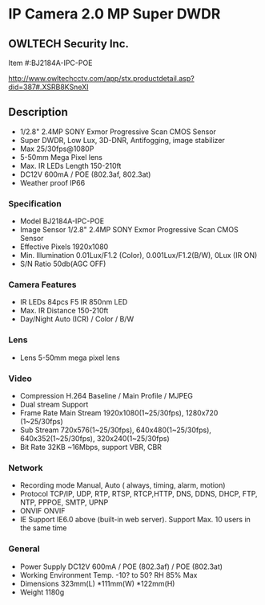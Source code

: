 # IP Camera 2.0 MP Super DWDR
##  OWLTECH Security Inc.

Item #:BJ2184A-IPC-POE

<http://www.owltechcctv.com/app/stx.productdetail.asp?did=387#.XSRB8KSneXI>

## Description
* 1/2.8" 2.4MP SONY Exmor Progressive Scan CMOS Sensor
* Super DWDR, Low Lux, 3D-DNR, Antifogging, image stabilizer
* Max 25/30fps@1080P
* 5-50mm Mega Pixel lens
* Max. IR LEDs Length 150-210ft
* DC12V 600mA / POE (802.3af, 802.3at)
* Weather proof IP66
### Specification
* Model 	BJ2184A-IPC-POE
* Image Sensor 	1/2.8" 2.4MP SONY Exmor Progressive Scan CMOS Sensor
* Effective Pixels 	1920x1080
* Min. Illumination 	0.01Lux/F1.2 (Color), 0.001Lux/F1.2(B/W), 0Lux (IR ON)
* S/N Ratio 	50db(AGC OFF)
### Camera Features
* IR LEDs 	84pcs F5 IR 850nm LED
* Max. IR Distance 	150-210ft
* Day/Night 	Auto (ICR) / Color / B/W
### Lens
* Lens 	5-50mm mega pixel lens 
### Video
* Compression 	H.264 Baseline / Main Profile / MJPEG
* Dual stream 	Support
* Frame Rate 	Main Stream 	1920x1080(1~25/30fps), 1280x720 (1~25/30fps)
* Sub Stream 	720x576(1~25/30fps), 640x480(1~25/30fps), 640x352(1~25/30fps), 320x240(1~25/30fps)
* Bit Rate 	32KB ~16Mbps, support VBR, CBR
### Network
* Recording mode  	Manual, Auto ( always, timing, alarm, motion)
* Protocol 	TCP/IP, UDP, RTP, RTSP, RTCP,HTTP, DNS, DDNS, DHCP, FTP, NTP, PPPOE, SMTP, UPNP
* ONVIF 	ONVIF
* IE 	Support IE6.0 above (built-in web server). Support Max. 10 users in the same time 
### General
* Power Supply 	DC12V 600mA / POE (802.3af) / POE (802.3at)
* Working Environment 	Temp. -10? to 50?  RH 85% Max
* Dimensions 	323mm(L) *111mm(W) *122mm(H)
* Weight 	1180g
